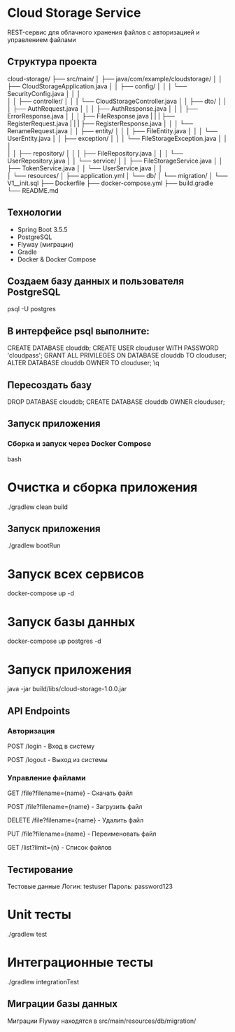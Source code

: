 # Cloud Storage Service

REST-сервис для облачного хранения файлов с авторизацией и управлением файлами

## Структура проекта
cloud-storage/
├── src/main/
│   ├── java/com/example/cloudstorage/
│   │   ├── CloudStorageApplication.java
│   │   ├── config/
│   │   │   └── SecurityConfig.java
│   │   │   
│   │   ├── controller/
│   │   │   └── CloudStorageController.java
│   │   ├── dto/
│   │   │   ├── AuthRequest.java
│   │   │   ├── AuthResponse.java
│   │   │   ├── ErrorResponse.java
│   │   │   ├── FileResponse.java
|   |   |   ├── RegisterRequest.java
|   |   |   ├── RegisterResponse.java
│   │   │   └── RenameRequest.java
│   │   ├── entity/
│   │   │   ├── FileEntity.java
│   │   │   └── UserEntity.java
│   │   ├── exception/
│   │   │   └── FileStorageException.java
│   │   │   
│   │   ├── repository/
│   │   │   ├── FileRepository.java
│   │   │   └── UserRepository.java
│   │   └── service/
│   │       ├── FileStorageService.java
│   │       ├── TokenService.java
│   │       └── UserService.java
│   │    
│   └── resources/
│       ├── application.yml
│       └── db/
│           └── migration/
│               └── V1__init.sql
├── Dockerfile
├── docker-compose.yml
├── build.gradle
└── README.md

## Технологии

- Spring Boot 3.5.5
- PostgreSQL
- Flyway (миграции)
- Gradle
- Docker & Docker Compose

## Создаем базу данных и пользователя PostgreSQL

psql -U postgres

## В интерфейсе psql выполните:
CREATE DATABASE clouddb;
CREATE USER clouduser WITH PASSWORD 'cloudpass';
GRANT ALL PRIVILEGES ON DATABASE clouddb TO clouduser;
ALTER DATABASE clouddb OWNER TO clouduser;
\q

## Пересоздать базу

DROP DATABASE clouddb;
CREATE DATABASE clouddb OWNER clouduser;

## Запуск приложения

### Сборка и запуск через Docker Compose

bash
# Очистка и сборка приложения
./gradlew clean build

## Запуск приложения

./gradlew bootRun


# Запуск всех сервисов
docker-compose up -d


# Запуск базы данных
docker-compose up postgres -d

# Запуск приложения
java -jar build/libs/cloud-storage-1.0.0.jar


## API Endpoints

### Авторизация

POST /login - Вход в систему

POST /logout - Выход из системы

### Управление файлами

GET /file?filename={name} - Скачать файл

POST /file?filename={name} - Загрузить файл

DELETE /file?filename={name} - Удалить файл

PUT /file?filename={name} - Переименовать файл

GET /list?limit={n} - Список файлов

## Тестирование
Тестовые данные
Логин: testuser
Пароль: password123

# Unit тесты
./gradlew test

# Интеграционные тесты
./gradlew integrationTest

## Миграции базы данных
Миграции Flyway находятся в src/main/resources/db/migration/
